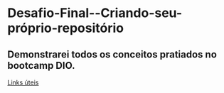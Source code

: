 # Desafio-Final--Criando-seu-próprio-repositório
## Demonstrarei todos os conceitos pratiados no bootcamp DIO.


[Links úteis](https://www.dio.me/)
